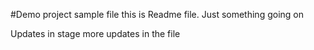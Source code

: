 #Demo project
sample file 
this is Readme file.
Just something going on 

Updates in stage
more updates in the file 